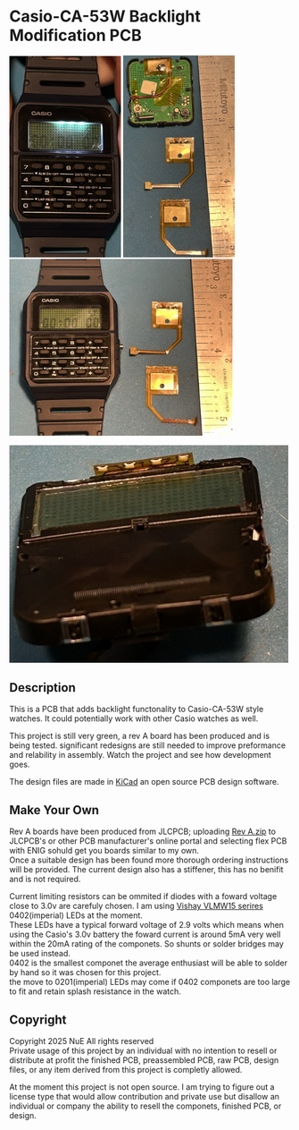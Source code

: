 # Casio-CA-53W Backlight Modification PCB

<p float="middle">
  <img src=pictures/Demo.JPEG width="200" />
  <img src=pictures/Installed.JPEG width="200" />
  <img src=pictures/Demo2.JPEG width="400" /> 
</p>

<div>
<img src=pictures/Installed%20Leds.JPEG width="500">
</div>

## Description
This is a PCB that adds backlight functonality to Casio-CA-53W style watches. It could potentially work with other Casio watches as well.

This project is still very green, a rev A board has been produced and is being tested. significant redesigns are still needed to improve preformance and relability in assembly.
Watch the project and see how development goes.

The design files are made in [KiCad](https://www.kicad.org/) an open source PCB design software.

## Make Your Own
Rev A boards have been produced from JLCPCB; uploading [Rev A.zip](Gerber%20Files/Rev%20A/Rev%20A.zip) to JLCPCB's or other PCB manufacturer's online portal and selecting flex PCB with ENIG sohuld get you boards similar to my own.  
Once a suitable design has been found more thorough ordering instructions will be provided. The current design also has a stiffener, this has no benifit and is not required.

Current limiting resistors can be ommited if diodes with a foward voltage close to 3.0v are carefuly chosen. I am using [Vishay VLMW15 serires](https://www.digikey.com/en/products/detail/vishay-semiconductor-opto-division/VLMW1500-GS08/3504672) 0402(imperial) LEDs at the moment.  
These LEDs have a typical forward voltage of 2.9 volts which means when using the Casio's 3.0v battery the foward current is around 5mA very well within the 20mA rating of the componets. So shunts or solder bridges may be used instead.  
0402 is the smallest componet the average enthusiast will be able to solder by hand so it was chosen for this project.  
the move to 0201(imperial) LEDs may come if 0402 componets are too large to fit and retain splash resistance in the watch.


## Copyright
Copyright 2025 NuE All rights reserved  
Private usage of this project by an individual with no intention to resell or distribute at profit the finished PCB, preassembled PCB, raw PCB, design files, or any item derived from this project is completly allowed.

At the moment this project is not open source. I am trying to figure out a license type that would allow contribution and private use but disallow an individual or company the ability to resell the componets, finished PCB, or design.